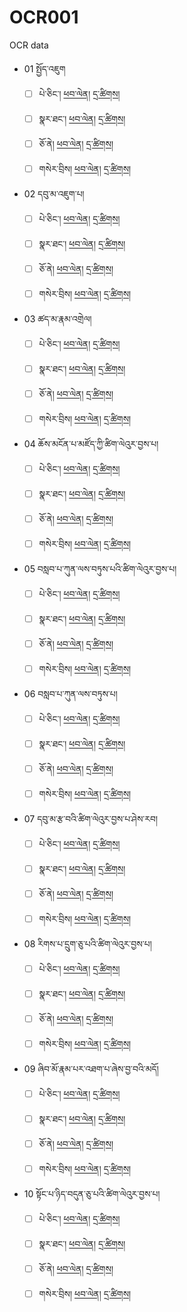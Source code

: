 # OCR001
OCR data 
- 01 སྤྱོད་འཇུག 
  - [ ] པེ་ཅིང་། [ཕབ་ལེན།](https://github.com/rekongrabten/OCR001/releases/download/001/W1KG13126-v114_img6-93.pdf) [དྲ་ཚིགས།](https://library.bdrc.io/show/bdr:MW1KG13126_5272?s=%2Fshow%2Fbdr%3AMW1KG13126%3Fpart%3Dbdr%3AMW1KG13126_5272%26s%3Di%253Dbdr%253AWA0RT3216%2526t%253DWork%2526w%253Dq%25253D%25252522%252525E0%252525BD%25252596%252525E0%252525BE%252525B1%252525E0%252525BD%25252584%252525E0%252525BC%2525258B%252525E0%252525BD%25252586%252525E0%252525BD%252525B4%252525E0%252525BD%25252596%252525E0%252525BC%2525258B%252525E0%252525BD%252525A6%252525E0%252525BD%252525BA%252525E0%252525BD%25252598%252525E0%252525BD%252525A6%252525E0%252525BC%2525258B%252525E0%252525BD%25252591%252525E0%252525BD%25252594%252525E0%252525BD%252525A0%252525E0%252525BD%252525B2%252525E0%252525BC%2525258B%252525E0%252525BD%252525A6%252525E0%252525BE%252525A4%252525E0%252525BE%252525B1%252525E0%252525BD%252525BC%252525E0%252525BD%25252591%252525E0%252525BC%2525258B%252525E0%252525BD%25252594%252525E0%252525BC%2525258B%252525E0%252525BD%252525A3%252525E0%252525BC%2525258B%252525E0%252525BD%252525A0%252525E0%252525BD%25252587%252525E0%252525BD%252525B4%252525E0%252525BD%25252582%252525E0%252525BC%2525258B%252525E0%252525BD%25252594%25252522~1%252526lg%25253Dbo%252526t%25253DWork%252526n%25253D0%2526n%253D9#open-viewer) 
  - [ ] སྣར་ཐང་། [ཕབ་ལེན།](https://github.com/rekongrabten/OCR001/releases/download/001/W2KG5015-v114_img4-78.pdf) [དྲ་ཚིགས།](https://library.bdrc.io/show/bdr:MW2KG5015_4061?s=%2Fshow%2Fbdr%3AMW2KG5015%3Fpart%3Dbdr%3AMW2KG5015_4061%26s%3Dq%253D%252522%2525E0%2525BD%252596%2525E0%2525BE%2525B1%2525E0%2525BD%252584%2525E0%2525BC%25258B%2525E0%2525BD%252586%2525E0%2525BD%2525B4%2525E0%2525BD%252596%2525E0%2525BC%25258B%2525E0%2525BD%2525A6%2525E0%2525BD%2525BA%2525E0%2525BD%252598%2525E0%2525BD%2525A6%2525E0%2525BC%25258B%2525E0%2525BD%252591%2525E0%2525BD%252594%2525E0%2525BD%2525A0%2525E0%2525BD%2525B2%2525E0%2525BC%25258B%2525E0%2525BD%2525A6%2525E0%2525BE%2525A4%2525E0%2525BE%2525B1%2525E0%2525BD%2525BC%2525E0%2525BD%252591%2525E0%2525BC%25258B%2525E0%2525BD%252594%2525E0%2525BC%25258B%2525E0%2525BD%2525A3%2525E0%2525BC%25258B%2525E0%2525BD%2525A0%2525E0%2525BD%252587%2525E0%2525BD%2525B4%2525E0%2525BD%252582%2525E0%2525BC%25258B%2525E0%2525BD%252594%2525E0%2525BC%25258D%252522~1%2526lg%253Dbo%2526t%253DInstance%2526f%253Dasset%252Cinc%252Ctmp%253ApossibleAccess%2526f%253Dasset%252Cinc%252Ctmp%253AcatalogOnly%2526uilang%253Dbo%2526n%253D22#open-viewer)
  - [ ] ཅོ་ནེ། [ཕབ་ལེན།](https://github.com/rekongrabten/OCR001/releases/download/001/W1GS66030-v105_img5-81.pdf) [དྲ་ཚིགས།](https://library.bdrc.io/show/bdr:W1GS66030?s=q%3D%2522%25E0%25BD%2596%25E0%25BD%25A6%25E0%25BE%259F%25E0%25BD%2593%25E0%25BC%258B%25E0%25BD%25A0%25E0%25BD%2582%25E0%25BE%25B1%25E0%25BD%25B4%25E0%25BD%25A2%25E0%25BC%258D%2520%25E0%25BD%2585%25E0%25BD%25BC%25E0%25BC%258B%25E0%25BD%2593%25E0%25BD%25BA%2522~1%26lg%3Dbo%26t%3DInstance%26f%3Dasset%2Cinc%2Ctmp%3ApossibleAccess%26f%3Dasset%2Cinc%2Ctmp%3AcatalogOnly%26s%3Dclosest%2520matches%2520forced%26n%3D1#open-viewer)
  - [ ] གསེར་བྲིས། [ཕབ་ལེན།](https://github.com/rekongrabten/OCR001/releases/download/001/W23702-v114_img4-99.pdf) [དྲ་ཚིགས།](https://library.bdrc.io/show/bdr:MW23702_3275?s=%2Fshow%2Fbdr%3AMW23702%3Fpart%3Dbdr%3AMW23702_3275%26s%3Dq%253D%252522%2525E0%2525BD%252596%2525E0%2525BE%2525B1%2525E0%2525BD%252584%2525E0%2525BC%25258B%2525E0%2525BD%252586%2525E0%2525BD%2525B4%2525E0%2525BD%252596%2525E0%2525BC%25258B%2525E0%2525BD%2525A6%2525E0%2525BD%2525BA%2525E0%2525BD%252598%2525E0%2525BD%2525A6%2525E0%2525BC%25258B%2525E0%2525BD%252591%2525E0%2525BD%252594%2525E0%2525BD%2525A0%2525E0%2525BD%2525B2%2525E0%2525BC%25258B%2525E0%2525BD%2525A6%2525E0%2525BE%2525A4%2525E0%2525BE%2525B1%2525E0%2525BD%2525BC%2525E0%2525BD%252591%2525E0%2525BC%25258B%2525E0%2525BD%252594%2525E0%2525BC%25258B%2525E0%2525BD%2525A3%2525E0%2525BC%25258B%2525E0%2525BD%2525A0%2525E0%2525BD%252587%2525E0%2525BD%2525B4%2525E0%2525BD%252582%2525E0%2525BC%25258B%2525E0%2525BD%252594%2525E0%2525BC%25258D%252522~1%2526lg%253Dbo%2526t%253DInstance%2526f%253Dasset%252Cinc%252Ctmp%253ApossibleAccess%2526f%253Dasset%252Cinc%252Ctmp%253AcatalogOnly%2526uilang%253Dbo%2526n%253D14#open-viewer)
 - 02 དབུ་མ་འཇུག་པ། 
   - [ ] པེ་ཅིང་། [ཕབ་ལེན།](https://github.com/rekongrabten/OCR001/releases/download/untagged-99396bbc3793ea699496/W1KG13126-v111_img493-532.pdf) [དྲ་ཚིགས།](https://library.bdrc.io/show/bdr:MW1KG13126_5262?s=%2Fshow%2Fbdr%3AMW1KG13126%3Fpart%3Dbdr%3AMW1KG13126_5262%26s%3Dq%253D%252522%2525E0%2525BD%252591%2525E0%2525BD%252596%2525E0%2525BD%2525B4%2525E0%2525BC%25258B%2525E0%2525BD%252598%2525E0%2525BC%25258B%2525E0%2525BD%2525A3%2525E0%2525BC%25258B%2525E0%2525BD%2525A0%2525E0%2525BD%252587%2525E0%2525BD%2525B4%2525E0%2525BD%252582%2525E0%2525BC%25258B%2525E0%2525BD%252594%252522~1%2526lg%253Dbo%2526t%253DInstance%2526f%253Dasset%252Cinc%252Ctmp%253ApossibleAccess%2526f%253Dasset%252Cinc%252Ctmp%253AcatalogOnly%2526uilang%253Dbo%2526n%253D22#open-viewer) 
   - [ ] སྣར་ཐང་། [ཕབ་ལེན།](https://github.com/rekongrabten/OCR001/releases/download/untagged-99396bbc3793ea699496/W2KG5015-v111_img494-532.pdf) [དྲ་ཚིགས།](https://library.bdrc.io/show/bdr:MW2KG5015_4051?s=%2Fshow%2Fbdr%3AMW2KG5015%3Fpart%3Dbdr%3AMW2KG5015_4051%26s%3Dq%253D%252522%2525E0%2525BD%252591%2525E0%2525BD%252596%2525E0%2525BD%2525B4%2525E0%2525BC%25258B%2525E0%2525BD%252598%2525E0%2525BC%25258B%2525E0%2525BD%2525A3%2525E0%2525BC%25258B%2525E0%2525BD%2525A0%2525E0%2525BD%252587%2525E0%2525BD%2525B4%2525E0%2525BD%252582%2525E0%2525BC%25258B%2525E0%2525BD%252594%252522~1%2526lg%253Dbo%2526t%253DInstance%2526f%253Dasset%252Cinc%252Ctmp%253ApossibleAccess%2526f%253Dasset%252Cinc%252Ctmp%253AcatalogOnly%2526uilang%253Dbo%2526n%253D23#open-viewer)
   - [ ] ཅོ་ནེ། [ཕབ་ལེན།](https://github.com/rekongrabten/OCR001/releases/download/untagged-99396bbc3793ea699496/W1GS66030-v102_img400-434.pdf) [དྲ་ཚིགས།](https://library.bdrc.io/show/bdr:W1GS66030?s=q%3D%2522%25E0%25BD%2596%25E0%25BD%25A6%25E0%25BE%259F%25E0%25BD%2593%25E0%25BC%258B%25E0%25BD%25A0%25E0%25BD%2582%25E0%25BE%25B1%25E0%25BD%25B4%25E0%25BD%25A2%25E0%25BC%258D%2520%25E0%25BD%2585%25E0%25BD%25BC%25E0%25BC%258B%25E0%25BD%2593%25E0%25BD%25BA%2522~1%26lg%3Dbo%26t%3DInstance%26f%3Dasset%2Cinc%2Ctmp%3ApossibleAccess%26f%3Dasset%2Cinc%2Ctmp%3AcatalogOnly%26s%3Dclosest%2520matches%2520forced%26uilang%3Dbo%26n%3D1#open-viewer)
   - [ ] གསེར་བྲིས། [ཕབ་ལེན།](https://github.com/rekongrabten/OCR001/releases/download/untagged-99396bbc3793ea699496/W23702-v111_img606-651.1.pdf) [དྲ་ཚིགས།](https://library.bdrc.io/show/bdr:MW23702_3265?s=%2Fshow%2Fbdr%3AMW23702%3Fpart%3Dbdr%3AMW23702_3265%26s%3Dq%253D%252522%2525E0%2525BD%252591%2525E0%2525BD%252596%2525E0%2525BD%2525B4%2525E0%2525BC%25258B%2525E0%2525BD%252598%2525E0%2525BC%25258B%2525E0%2525BD%2525A3%2525E0%2525BC%25258B%2525E0%2525BD%2525A0%2525E0%2525BD%252587%2525E0%2525BD%2525B4%2525E0%2525BD%252582%2525E0%2525BC%25258B%2525E0%2525BD%252594%252522~1%2526lg%253Dbo%2526t%253DInstance%2526f%253Dasset%252Cinc%252Ctmp%253ApossibleAccess%2526f%253Dasset%252Cinc%252Ctmp%253AcatalogOnly%2526uilang%253Dbo%2526n%253D21#open-viewer)   
 - 03 ཚད་མ་རྣམ་འགྲེལ། 
   - [ ] པེ་ཅིང་། [ཕབ་ལེན།](https://github.com/rekongrabten/OCR001/releases/download/03/W1KG13126-v183_img383-504.pdf) [དྲ་ཚིགས།](https://library.bdrc.io/show/bdr:MW1KG13126_5709?s=%2Fshow%2Fbdr%3AMW1KG13126%3Fpart%3Dbdr%3AMW1KG13126_5709%26s%3Dq%253D%252522%2525E0%2525BD%25259A%2525E0%2525BD%252591%2525E0%2525BC%25258B%2525E0%2525BD%252598%2525E0%2525BC%25258B%2525E0%2525BD%2525A2%2525E0%2525BE%2525A3%2525E0%2525BD%252598%2525E0%2525BC%25258B%2525E0%2525BD%2525A0%2525E0%2525BD%252582%2525E0%2525BE%2525B2%2525E0%2525BD%2525BA%2525E0%2525BD%2525A3%2525E0%2525BC%25258B%2525E0%2525BD%252582%2525E0%2525BE%2525B1%2525E0%2525BD%2525B2%2525E0%2525BC%25258B%2525E0%2525BD%25259A%2525E0%2525BD%2525B2%2525E0%2525BD%252582%2525E0%2525BC%25258B%2525E0%2525BD%2525A3%2525E0%2525BD%2525BA%2525E0%2525BD%2525A0%2525E0%2525BD%2525B4%2525E0%2525BD%2525A2%2525E0%2525BC%25258B%2525E0%2525BD%252596%2525E0%2525BE%2525B1%2525E0%2525BD%2525A6%2525E0%2525BC%25258B%2525E0%2525BD%252594%2525E0%2525BC%25258D%252522~1%2526lg%253Dbo%2526t%253DInstance%2526f%253Dasset%252Cinc%252Ctmp%253ApossibleAccess%2526f%253Dasset%252Cinc%252Ctmp%253AcatalogOnly%2526uilang%253Dbo%2526n%253D2#open-viewer) 
   - [ ] སྣར་ཐང་། [ཕབ་ལེན།](https://github.com/rekongrabten/OCR001/releases/download/03/W2KG5015-v183_img390-519.pdf) [དྲ་ཚིགས།](https://library.bdrc.io/show/bdr:MW2KG5015_4498?s=%2Fshow%2Fbdr%3AMW2KG5015%3Fpart%3Dbdr%3AMW2KG5015_4498%26s%3Dq%253D%252522%2525E0%2525BD%25259A%2525E0%2525BD%252591%2525E0%2525BC%25258B%2525E0%2525BD%252598%2525E0%2525BC%25258B%2525E0%2525BD%2525A2%2525E0%2525BE%2525A3%2525E0%2525BD%252598%2525E0%2525BC%25258B%2525E0%2525BD%2525A0%2525E0%2525BD%252582%2525E0%2525BE%2525B2%2525E0%2525BD%2525BA%2525E0%2525BD%2525A3%2525E0%2525BC%25258B%2525E0%2525BD%252582%2525E0%2525BE%2525B1%2525E0%2525BD%2525B2%2525E0%2525BC%25258B%2525E0%2525BD%25259A%2525E0%2525BD%2525B2%2525E0%2525BD%252582%2525E0%2525BC%25258B%2525E0%2525BD%2525A3%2525E0%2525BD%2525BA%2525E0%2525BD%2525A0%2525E0%2525BD%2525B4%2525E0%2525BD%2525A2%2525E0%2525BC%25258B%2525E0%2525BD%252596%2525E0%2525BE%2525B1%2525E0%2525BD%2525A6%2525E0%2525BC%25258B%2525E0%2525BD%252594%2525E0%2525BC%25258D%252522~1%2526lg%253Dbo%2526t%253DInstance%2526f%253Dasset%252Cinc%252Ctmp%253ApossibleAccess%2526f%253Dasset%252Cinc%252Ctmp%253AcatalogOnly%2526uilang%253Dbo%2526n%253D4#open-viewer)
   - [ ] ཅོ་ནེ། [ཕབ་ལེན།](https://github.com/rekongrabten/OCR001/releases/download/03/W1GS66030-v174_img192-304.pdf) [དྲ་ཚིགས།](https://library.bdrc.io/show/bdr:W1GS66030?s=q%3D%2522%25E0%25BD%2596%25E0%25BD%25A6%25E0%25BE%259F%25E0%25BD%2593%25E0%25BC%258B%25E0%25BD%25A0%25E0%25BD%2582%25E0%25BE%25B1%25E0%25BD%25B4%25E0%25BD%25A2%25E0%25BC%258D%2520%25E0%25BD%2585%25E0%25BD%25BC%25E0%25BC%258B%25E0%25BD%2593%25E0%25BD%25BA%2522~1%26lg%3Dbo%26t%3DInstance%26f%3Dasset%2Cinc%2Ctmp%3ApossibleAccess%26f%3Dasset%2Cinc%2Ctmp%3AcatalogOnly%26s%3Dclosest%2520matches%2520forced%26n%3D1#open-viewer)
   - [ ] གསེར་བྲིས། [ཕབ་ལེན།](https://github.com/rekongrabten/OCR001/releases/download/03/W23702-v183_img514-679.pdf) [དྲ་ཚིགས།](https://library.bdrc.io/show/bdr:MW23702_3712?s=%2Fshow%2Fbdr%3AMW23702%3Fpart%3Dbdr%3AMW23702_3712%26s%3Dq%253D%252522%2525E0%2525BD%25259A%2525E0%2525BD%252591%2525E0%2525BC%25258B%2525E0%2525BD%252598%2525E0%2525BC%25258B%2525E0%2525BD%2525A2%2525E0%2525BE%2525A3%2525E0%2525BD%252598%2525E0%2525BC%25258B%2525E0%2525BD%2525A0%2525E0%2525BD%252582%2525E0%2525BE%2525B2%2525E0%2525BD%2525BA%2525E0%2525BD%2525A3%2525E0%2525BC%25258B%2525E0%2525BD%252582%2525E0%2525BE%2525B1%2525E0%2525BD%2525B2%2525E0%2525BC%25258B%2525E0%2525BD%25259A%2525E0%2525BD%2525B2%2525E0%2525BD%252582%2525E0%2525BC%25258B%2525E0%2525BD%2525A3%2525E0%2525BD%2525BA%2525E0%2525BD%2525A0%2525E0%2525BD%2525B4%2525E0%2525BD%2525A2%2525E0%2525BC%25258B%2525E0%2525BD%252596%2525E0%2525BE%2525B1%2525E0%2525BD%2525A6%2525E0%2525BC%25258B%2525E0%2525BD%252594%2525E0%2525BC%25258D%252522~1%2526lg%253Dbo%2526t%253DInstance%2526f%253Dasset%252Cinc%252Ctmp%253ApossibleAccess%2526f%253Dasset%252Cinc%252Ctmp%253AcatalogOnly%2526uilang%253Dbo%2526n%253D3#open-viewer)   
 - 04 ཆོས་མངོན་པ་མཛོད་ཀྱི་ཚིག་ལེའུར་བྱས་པ། 
   - [ ] པེ་ཅིང་། [ཕབ་ལེན།](https://github.com/rekongrabten/OCR001/releases/download/04/W1KG13126-v183_img383-504.pdf) [དྲ་ཚིགས།](https://library.bdrc.io/show/bdr:MW1KG13126_5590?s=%2Fshow%2Fbdr%3AMW1KG13126%3Fpart%3Dbdr%3AMW1KG13126_5590%26s%3Dq%253D%252522%2525E0%2525BD%252586%2525E0%2525BD%2525BC%2525E0%2525BD%2525A6%2525E0%2525BC%25258B%2525E0%2525BD%252598%2525E0%2525BD%252584%2525E0%2525BD%2525BC%2525E0%2525BD%252593%2525E0%2525BC%25258B%2525E0%2525BD%252594%2525E0%2525BC%25258B%2525E0%2525BD%252598%2525E0%2525BD%25259B%2525E0%2525BD%2525BC%2525E0%2525BD%252591%2525E0%2525BC%25258B%2525E0%2525BD%252580%2525E0%2525BE%2525B1%2525E0%2525BD%2525B2%2525E0%2525BC%25258B%2525E0%2525BD%25259A%2525E0%2525BD%2525B2%2525E0%2525BD%252582%2525E0%2525BC%25258B%2525E0%2525BD%2525A3%2525E0%2525BD%2525BA%2525E0%2525BD%2525A0%2525E0%2525BD%2525B4%2525E0%2525BD%2525A2%2525E0%2525BC%25258B%2525E0%2525BD%252596%2525E0%2525BE%2525B1%2525E0%2525BD%2525A6%2525E0%2525BC%25258B%2525E0%2525BD%252594%252522~1%2526lg%253Dbo%2526t%253DInstance%2526f%253Dasset%252Cinc%252Ctmp%253ApossibleAccess%2526f%253Dasset%252Cinc%252Ctmp%253AcatalogOnly%2526uilang%253Dbo%2526pg%253D2%2526n%253D51#open-viewer) 
   - [ ] སྣར་ཐང་། [ཕབ་ལེན།](https://github.com/rekongrabten/OCR001/releases/download/04/W2KG5015-v183_img390-519.pdf) [དྲ་ཚིགས།](https://library.bdrc.io/show/bdr:MW2KG5015_4379?s=%2Fshow%2Fbdr%3AMW2KG5015%3Fpart%3Dbdr%3AMW2KG5015_4379%26s%3Dq%253D%252522%2525E0%2525BD%252586%2525E0%2525BD%2525BC%2525E0%2525BD%2525A6%2525E0%2525BC%25258B%2525E0%2525BD%252598%2525E0%2525BD%252584%2525E0%2525BD%2525BC%2525E0%2525BD%252593%2525E0%2525BC%25258B%2525E0%2525BD%252594%2525E0%2525BC%25258B%2525E0%2525BD%252598%2525E0%2525BD%25259B%2525E0%2525BD%2525BC%2525E0%2525BD%252591%2525E0%2525BC%25258B%2525E0%2525BD%252580%2525E0%2525BE%2525B1%2525E0%2525BD%2525B2%2525E0%2525BC%25258B%2525E0%2525BD%25259A%2525E0%2525BD%2525B2%2525E0%2525BD%252582%2525E0%2525BC%25258B%2525E0%2525BD%2525A3%2525E0%2525BD%2525BA%2525E0%2525BD%2525A0%2525E0%2525BD%2525B4%2525E0%2525BD%2525A2%2525E0%2525BC%25258B%2525E0%2525BD%252596%2525E0%2525BE%2525B1%2525E0%2525BD%2525A6%2525E0%2525BC%25258B%2525E0%2525BD%252594%252522~1%2526lg%253Dbo%2526t%253DInstance%2526f%253Dasset%252Cinc%252Ctmp%253ApossibleAccess%2526f%253Dasset%252Cinc%252Ctmp%253AcatalogOnly%2526uilang%253Dbo%2526n%253D4#open-viewer)
   - [ ] ཅོ་ནེ། [ཕབ་ལེན།](https://github.com/rekongrabten/OCR001/releases/download/04/W1GS66030-v174_img192-304.pdf) [དྲ་ཚིགས།](https://library.bdrc.io/show/bdr:W1GS66030?s=q%3D%2522%25E0%25BD%2596%25E0%25BD%25A6%25E0%25BE%259F%25E0%25BD%2593%25E0%25BC%258B%25E0%25BD%25A0%25E0%25BD%2582%25E0%25BE%25B1%25E0%25BD%25B4%25E0%25BD%25A2%25E0%25BC%258D%2520%25E0%25BD%2585%25E0%25BD%25BC%25E0%25BC%258B%25E0%25BD%2593%25E0%25BD%25BA%2522~1%26lg%3Dbo%26t%3DInstance%26f%3Dasset%2Cinc%2Ctmp%3ApossibleAccess%26f%3Dasset%2Cinc%2Ctmp%3AcatalogOnly%26s%3Dclosest%2520matches%2520forced%26uilang%3Dbo%26n%3D1#open-viewer)
   - [ ] གསེར་བྲིས། [ཕབ་ལེན།](https://github.com/rekongrabten/OCR001/releases/download/04/W23702-v183_img514-679.pdf) [དྲ་ཚིགས།](https://library.bdrc.io/show/bdr:MW23702_3593?s=%2Fshow%2Fbdr%3AMW23702%3Fpart%3Dbdr%3AMW23702_3593%26s%3Dq%253D%252522%2525E0%2525BD%252586%2525E0%2525BD%2525BC%2525E0%2525BD%2525A6%2525E0%2525BC%25258B%2525E0%2525BD%252598%2525E0%2525BD%252584%2525E0%2525BD%2525BC%2525E0%2525BD%252593%2525E0%2525BC%25258B%2525E0%2525BD%252594%2525E0%2525BC%25258B%2525E0%2525BD%252598%2525E0%2525BD%25259B%2525E0%2525BD%2525BC%2525E0%2525BD%252591%2525E0%2525BC%25258B%2525E0%2525BD%252580%2525E0%2525BE%2525B1%2525E0%2525BD%2525B2%2525E0%2525BC%25258B%2525E0%2525BD%25259A%2525E0%2525BD%2525B2%2525E0%2525BD%252582%2525E0%2525BC%25258B%2525E0%2525BD%2525A3%2525E0%2525BD%2525BA%2525E0%2525BD%2525A0%2525E0%2525BD%2525B4%2525E0%2525BD%2525A2%2525E0%2525BC%25258B%2525E0%2525BD%252596%2525E0%2525BE%2525B1%2525E0%2525BD%2525A6%2525E0%2525BC%25258B%2525E0%2525BD%252594%252522~1%2526lg%253Dbo%2526t%253DInstance%2526f%253Dasset%252Cinc%252Ctmp%253ApossibleAccess%2526f%253Dasset%252Cinc%252Ctmp%253AcatalogOnly%2526uilang%253Dbo%2526n%253D2#open-viewer)
 - 05 བསླབ་པ་ཀུན་ལས་བཏུས་པའི་ཚིག་ལེའུར་བྱས་པ། 
   - [ ] པེ་ཅིང་། [ཕབ་ལེན།](https://github.com/rekongrabten/OCR001/releases/download/05/W1KG13126-v121_img422-425.pdf) [དྲ་ཚིགས།](https://library.bdrc.io/show/bdr:MW1KG13126_5463?s=%2Fshow%2Fbdr%3AMW1KG13126%3Fpart%3Dbdr%3AMW1KG13126_5463%26s%3Dq%253D%252522%2525E0%2525BD%252596%2525E0%2525BD%2525A6%2525E0%2525BE%2525B3%2525E0%2525BD%252596%2525E0%2525BC%25258B%2525E0%2525BD%252594%2525E0%2525BC%25258B%2525E0%2525BD%252580%2525E0%2525BD%2525B4%2525E0%2525BD%252593%2525E0%2525BC%25258B%2525E0%2525BD%2525A3%2525E0%2525BD%2525A6%2525E0%2525BC%25258B%2525E0%2525BD%252596%2525E0%2525BD%25258F%2525E0%2525BD%2525B4%2525E0%2525BD%2525A6%2525E0%2525BC%25258B%2525E0%2525BD%252594%2525E0%2525BD%2525A0%2525E0%2525BD%2525B2%2525E0%2525BC%25258B%2525E0%2525BD%25259A%2525E0%2525BD%2525B2%2525E0%2525BD%252582%2525E0%2525BC%25258B%2525E0%2525BD%2525A3%2525E0%2525BD%2525BA%2525E0%2525BD%2525A0%2525E0%2525BD%2525B4%2525E0%2525BD%2525A2%2525E0%2525BC%25258B%2525E0%2525BD%252596%2525E0%2525BE%2525B1%2525E0%2525BD%2525A6%2525E0%2525BC%25258B%2525E0%2525BD%252594%252522~1%2526lg%253Dbo%2526t%253DInstance%2526f%253Dasset%252Cinc%252Ctmp%253ApossibleAccess%2526f%253Dasset%252Cinc%252Ctmp%253AcatalogOnly%2526uilang%253Dbo%2526n%253D2#open-viewer) 
   - [ ] སྣར་ཐང་། [ཕབ་ལེན།](https://github.com/rekongrabten/OCR001/releases/download/05/W2KG5015-v121_img401-404.pdf) [དྲ་ཚིགས།](https://library.bdrc.io/show/bdr:MW2KG5015_4252?s=%2Fshow%2Fbdr%3AMW2KG5015%3Fpart%3Dbdr%3AMW2KG5015_4252%26s%3Dq%253D%252522%2525E0%2525BD%252596%2525E0%2525BD%2525A6%2525E0%2525BE%2525B3%2525E0%2525BD%252596%2525E0%2525BC%25258B%2525E0%2525BD%252594%2525E0%2525BC%25258B%2525E0%2525BD%252580%2525E0%2525BD%2525B4%2525E0%2525BD%252593%2525E0%2525BC%25258B%2525E0%2525BD%2525A3%2525E0%2525BD%2525A6%2525E0%2525BC%25258B%2525E0%2525BD%252596%2525E0%2525BD%25258F%2525E0%2525BD%2525B4%2525E0%2525BD%2525A6%2525E0%2525BC%25258B%2525E0%2525BD%252594%2525E0%2525BD%2525A0%2525E0%2525BD%2525B2%2525E0%2525BC%25258B%2525E0%2525BD%25259A%2525E0%2525BD%2525B2%2525E0%2525BD%252582%2525E0%2525BC%25258B%2525E0%2525BD%2525A3%2525E0%2525BD%2525BA%2525E0%2525BD%2525A0%2525E0%2525BD%2525B4%2525E0%2525BD%2525A2%2525E0%2525BC%25258B%2525E0%2525BD%252596%2525E0%2525BE%2525B1%2525E0%2525BD%2525A6%2525E0%2525BC%25258B%2525E0%2525BD%252594%252522~1%2526lg%253Dbo%2526t%253DInstance%2526f%253Dasset%252Cinc%252Ctmp%253ApossibleAccess%2526f%253Dasset%252Cinc%252Ctmp%253AcatalogOnly%2526uilang%253Dbo%2526n%253D6#open-viewer)
   - [ ] ཅོ་ནེ། [ཕབ་ལེན།](https://github.com/rekongrabten/OCR001/releases/download/05/W1GS66030-v111_img6-9.pdf) [དྲ་ཚིགས།](https://library.bdrc.io/show/bdr:W1GS66030?s=q%3D%2522%25E0%25BD%2596%25E0%25BD%25A6%25E0%25BE%259F%25E0%25BD%2593%25E0%25BC%258B%25E0%25BD%25A0%25E0%25BD%2582%25E0%25BE%25B1%25E0%25BD%25B4%25E0%25BD%25A2%25E0%25BC%258D%2520%25E0%25BD%2585%25E0%25BD%25BC%25E0%25BC%258B%25E0%25BD%2593%25E0%25BD%25BA%2522~1%26lg%3Dbo%26t%3DInstance%26f%3Dasset%2Cinc%2Ctmp%3ApossibleAccess%26f%3Dasset%2Cinc%2Ctmp%3AcatalogOnly%26s%3Dclosest%2520matches%2520forced%26n%3D1#open-viewer)
   - [ ] གསེར་བྲིས། [ཕབ་ལེན།](https://github.com/rekongrabten/OCR001/releases/download/05/W23702-v121_img510-513.pdf) [དྲ་ཚིགས།](https://library.bdrc.io/show/bdr:MW23702_3466?s=%2Fshow%2Fbdr%3AMW23702%3Fpart%3Dbdr%3AMW23702_3466%26s%3Dq%253D%252522%2525E0%2525BD%252596%2525E0%2525BD%2525A6%2525E0%2525BE%2525B3%2525E0%2525BD%252596%2525E0%2525BC%25258B%2525E0%2525BD%252594%2525E0%2525BC%25258B%2525E0%2525BD%252580%2525E0%2525BD%2525B4%2525E0%2525BD%252593%2525E0%2525BC%25258B%2525E0%2525BD%2525A3%2525E0%2525BD%2525A6%2525E0%2525BC%25258B%2525E0%2525BD%252596%2525E0%2525BD%25258F%2525E0%2525BD%2525B4%2525E0%2525BD%2525A6%2525E0%2525BC%25258B%2525E0%2525BD%252594%2525E0%2525BD%2525A0%2525E0%2525BD%2525B2%2525E0%2525BC%25258B%2525E0%2525BD%25259A%2525E0%2525BD%2525B2%2525E0%2525BD%252582%2525E0%2525BC%25258B%2525E0%2525BD%2525A3%2525E0%2525BD%2525BA%2525E0%2525BD%2525A0%2525E0%2525BD%2525B4%2525E0%2525BD%2525A2%2525E0%2525BC%25258B%2525E0%2525BD%252596%2525E0%2525BE%2525B1%2525E0%2525BD%2525A6%2525E0%2525BC%25258B%2525E0%2525BD%252594%252522~1%2526lg%253Dbo%2526t%253DInstance%2526f%253Dasset%252Cinc%252Ctmp%253ApossibleAccess%2526f%253Dasset%252Cinc%252Ctmp%253AcatalogOnly%2526uilang%253Dbo%2526n%253D3#open-viewer)   
 - 06 བསླབ་པ་ཀུན་ལས་བཏུས་པ། 
   - [ ] པེ་ཅིང་། [ཕབ་ལེན།](https://github.com/rekongrabten/OCR001/releases/download/06/W1KG13126-v119_img9-452.pdf) [དྲ་ཚིགས།](https://library.bdrc.io/show/bdr:MW1KG13126_5336?s=%2Fshow%2Fbdr%3AMW1KG13126%3Fpart%3Dbdr%3AMW1KG13126_5336%26s%3Dq%253D%252522%2525E0%2525BD%252596%2525E0%2525BD%2525A6%2525E0%2525BE%2525B3%2525E0%2525BD%252596%2525E0%2525BC%25258B%2525E0%2525BD%252594%2525E0%2525BC%25258B%2525E0%2525BD%252580%2525E0%2525BD%2525B4%2525E0%2525BD%252593%2525E0%2525BC%25258B%2525E0%2525BD%2525A3%2525E0%2525BD%2525A6%2525E0%2525BC%25258B%2525E0%2525BD%252596%2525E0%2525BD%25258F%2525E0%2525BD%2525B4%2525E0%2525BD%2525A6%2525E0%2525BC%25258B%2525E0%2525BD%252594%2525E0%2525BC%25258D%252522~1%2526lg%253Dbo%2526t%253DInstance%2526f%253Dasset%252Cinc%252Ctmp%253ApossibleAccess%2526f%253Dasset%252Cinc%252Ctmp%253AcatalogOnly%2526n%253D22#open-viewer) 
   - [ ] སྣར་ཐང་། [ཕབ་ལེན།](https://github.com/rekongrabten/OCR001/releases/download/06/W2KG5015-v119_img9-441.pdf) [དྲ་ཚིགས།](https://library.bdrc.io/show/bdr:MW2KG5015_4125?s=%2Fshow%2Fbdr%3AMW2KG5015%3Fpart%3Dbdr%3AMW2KG5015_4125%26s%3Dq%253D%252522%2525E0%2525BD%252596%2525E0%2525BD%2525A6%2525E0%2525BE%2525B3%2525E0%2525BD%252596%2525E0%2525BC%25258B%2525E0%2525BD%252594%2525E0%2525BC%25258B%2525E0%2525BD%252580%2525E0%2525BD%2525B4%2525E0%2525BD%252593%2525E0%2525BC%25258B%2525E0%2525BD%2525A3%2525E0%2525BD%2525A6%2525E0%2525BC%25258B%2525E0%2525BD%252596%2525E0%2525BD%25258F%2525E0%2525BD%2525B4%2525E0%2525BD%2525A6%2525E0%2525BC%25258B%2525E0%2525BD%252594%2525E0%2525BC%25258D%252522~1%2526lg%253Dbo%2526t%253DInstance%2526f%253Dasset%252Cinc%252Ctmp%253ApossibleAccess%2526f%253Dasset%252Cinc%252Ctmp%253AcatalogOnly%2526n%253D25#open-viewer)
   - [ ] ཅོ་ནེ། [ཕབ་ལེན།](https://github.com/rekongrabten/OCR001/releases/download/06/W1GS66030-v111_img9-396.pdf) [དྲ་ཚིགས།](https://library.bdrc.io/show/bdr:W1GS66030?s=q%3D%2522%25E0%25BD%2596%25E0%25BD%25A6%25E0%25BE%259F%25E0%25BD%2593%25E0%25BC%258B%25E0%25BD%25A0%25E0%25BD%2582%25E0%25BE%25B1%25E0%25BD%25B4%25E0%25BD%25A2%25E0%25BC%258D%2520%25E0%25BD%2585%25E0%25BD%25BC%25E0%25BC%258B%25E0%25BD%2593%25E0%25BD%25BA%2522~1%26lg%3Dbo%26t%3DInstance%26f%3Dasset%2Cinc%2Ctmp%3ApossibleAccess%26f%3Dasset%2Cinc%2Ctmp%3AcatalogOnly%26n%3D1#open-viewer)
   - [ ] གསེར་བྲིས། [ཕབ་ལེན།](https://github.com/rekongrabten/OCR001/releases/download/06/W23702-v119_img12-605.pdf) [དྲ་ཚིགས།](https://library.bdrc.io/show/bdr:MW23702_3339?s=%2Fshow%2Fbdr%3AMW23702%3Fpart%3Dbdr%3AMW23702_3339%26s%3Dq%253D%252522%2525E0%2525BD%252596%2525E0%2525BD%2525A6%2525E0%2525BE%2525B3%2525E0%2525BD%252596%2525E0%2525BC%25258B%2525E0%2525BD%252594%2525E0%2525BC%25258B%2525E0%2525BD%252580%2525E0%2525BD%2525B4%2525E0%2525BD%252593%2525E0%2525BC%25258B%2525E0%2525BD%2525A3%2525E0%2525BD%2525A6%2525E0%2525BC%25258B%2525E0%2525BD%252596%2525E0%2525BD%25258F%2525E0%2525BD%2525B4%2525E0%2525BD%2525A6%2525E0%2525BC%25258B%2525E0%2525BD%252594%2525E0%2525BC%25258D%252522~1%2526lg%253Dbo%2526t%253DInstance%2526f%253Dasset%252Cinc%252Ctmp%253ApossibleAccess%2526f%253Dasset%252Cinc%252Ctmp%253AcatalogOnly%2526n%253D23#open-viewer)   
 - 07 དབུ་མ་རྩ་བའི་ཚིག་ལེའུར་བྱས་པ་ཤེས་རབ། 
   - [ ] པེ་ཅིང་། [ཕབ་ལེན།](https://github.com/rekongrabten/OCR001/releases/download/07/W1KG13126-v105_img6-48.pdf) [དྲ་ཚིགས།](https://library.bdrc.io/show/bdr:MW1KG13126_5224?s=%2Fshow%2Fbdr%3AMW1KG13126%3Fpart%3Dbdr%3AMW1KG13126_5224%26s%3Dq%253D%252522%2525E0%2525BD%252591%2525E0%2525BD%252596%2525E0%2525BD%2525B4%2525E0%2525BC%25258B%2525E0%2525BD%252598%2525E0%2525BC%25258B%2525E0%2525BD%2525A2%2525E0%2525BE%2525A9%2525E0%2525BC%25258B%2525E0%2525BD%252596%2525E0%2525BD%2525A0%2525E0%2525BD%2525B2%2525E0%2525BC%25258B%2525E0%2525BD%25259A%2525E0%2525BD%2525B2%2525E0%2525BD%252582%2525E0%2525BC%25258B%2525E0%2525BD%2525A3%2525E0%2525BD%2525BA%2525E0%2525BD%2525A0%2525E0%2525BD%2525B4%2525E0%2525BD%2525A2%2525E0%2525BC%25258B%2525E0%2525BD%252596%2525E0%2525BE%2525B1%2525E0%2525BD%2525A6%2525E0%2525BC%25258B%2525E0%2525BD%252594%2525E0%2525BC%25258B%2525E0%2525BD%2525A4%2525E0%2525BD%2525BA%2525E0%2525BD%2525A6%2525E0%2525BC%25258B%2525E0%2525BD%2525A2%2525E0%2525BD%252596%252522~1%2526lg%253Dbo%2526t%253DInstance%2526f%253Dasset%252Cinc%252Ctmp%253ApossibleAccess%2526f%253Dasset%252Cinc%252Ctmp%253AcatalogOnly%2526uilang%253Dbo%2526n%253D2#open-viewer) 
   - [ ] སྣར་ཐང་། [ཕབ་ལེན།](https://github.com/rekongrabten/OCR001/releases/download/07/W2KG5015-v105_img4-41.pdf) [དྲ་ཚིགས།](https://library.bdrc.io/show/bdr:MW2KG5015_4013?s=%2Fshow%2Fbdr%3AMW2KG5015%3Fpart%3Dbdr%3AMW2KG5015_4013%26s%3Dq%253D%252522%2525E0%2525BD%252591%2525E0%2525BD%252596%2525E0%2525BD%2525B4%2525E0%2525BC%25258B%2525E0%2525BD%252598%2525E0%2525BC%25258B%2525E0%2525BD%2525A2%2525E0%2525BE%2525A9%2525E0%2525BC%25258B%2525E0%2525BD%252596%2525E0%2525BD%2525A0%2525E0%2525BD%2525B2%2525E0%2525BC%25258B%2525E0%2525BD%25259A%2525E0%2525BD%2525B2%2525E0%2525BD%252582%2525E0%2525BC%25258B%2525E0%2525BD%2525A3%2525E0%2525BD%2525BA%2525E0%2525BD%2525A0%2525E0%2525BD%2525B4%2525E0%2525BD%2525A2%2525E0%2525BC%25258B%2525E0%2525BD%252596%2525E0%2525BE%2525B1%2525E0%2525BD%2525A6%2525E0%2525BC%25258B%2525E0%2525BD%252594%2525E0%2525BC%25258B%2525E0%2525BD%2525A4%2525E0%2525BD%2525BA%2525E0%2525BD%2525A6%2525E0%2525BC%25258B%2525E0%2525BD%2525A2%2525E0%2525BD%252596%252522~1%2526lg%253Dbo%2526t%253DInstance%2526f%253Dasset%252Cinc%252Ctmp%253ApossibleAccess%2526f%253Dasset%252Cinc%252Ctmp%253AcatalogOnly%2526uilang%253Dbo%2526n%253D5#open-viewer)
   - [ ] ཅོ་ནེ། [ཕབ་ལེན།](https://github.com/rekongrabten/OCR001/releases/download/07/W1GS66030-v96_img6-41.pdf) [དྲ་ཚིགས།](https://library.bdrc.io/show/bdr:W1GS66030?s=q%3D%2522%25E0%25BD%2596%25E0%25BD%25A6%25E0%25BE%259F%25E0%25BD%2593%25E0%25BC%258B%25E0%25BD%25A0%25E0%25BD%2582%25E0%25BE%25B1%25E0%25BD%25B4%25E0%25BD%25A2%25E0%25BC%258D%2520%25E0%25BD%2585%25E0%25BD%25BC%25E0%25BC%258B%25E0%25BD%2593%25E0%25BD%25BA%2522~1%26lg%3Dbo%26t%3DInstance%26f%3Dasset%2Cinc%2Ctmp%3ApossibleAccess%26f%3Dasset%2Cinc%2Ctmp%3AcatalogOnly%26s%3Dclosest%2520matches%2520forced%26n%3D1#open-viewer)
   - [ ] གསེར་བྲིས། [ཕབ་ལེན།](https://github.com/rekongrabten/OCR001/releases/download/07/W23702-v105_img4-51.pdf) [དྲ་ཚིགས།](https://library.bdrc.io/show/bdr:MW23702_3227?s=%2Fshow%2Fbdr%3AMW23702%3Fpart%3Dbdr%3AMW23702_3227%26s%3Dq%253D%252522%2525E0%2525BD%252591%2525E0%2525BD%252596%2525E0%2525BD%2525B4%2525E0%2525BC%25258B%2525E0%2525BD%252598%2525E0%2525BC%25258B%2525E0%2525BD%2525A2%2525E0%2525BE%2525A9%2525E0%2525BC%25258B%2525E0%2525BD%252596%2525E0%2525BD%2525A0%2525E0%2525BD%2525B2%2525E0%2525BC%25258B%2525E0%2525BD%25259A%2525E0%2525BD%2525B2%2525E0%2525BD%252582%2525E0%2525BC%25258B%2525E0%2525BD%2525A3%2525E0%2525BD%2525BA%2525E0%2525BD%2525A0%2525E0%2525BD%2525B4%2525E0%2525BD%2525A2%2525E0%2525BC%25258B%2525E0%2525BD%252596%2525E0%2525BE%2525B1%2525E0%2525BD%2525A6%2525E0%2525BC%25258B%2525E0%2525BD%252594%2525E0%2525BC%25258B%2525E0%2525BD%2525A4%2525E0%2525BD%2525BA%2525E0%2525BD%2525A6%2525E0%2525BC%25258B%2525E0%2525BD%2525A2%2525E0%2525BD%252596%252522~1%2526lg%253Dbo%2526t%253DInstance%2526f%253Dasset%252Cinc%252Ctmp%253ApossibleAccess%2526f%253Dasset%252Cinc%252Ctmp%253AcatalogOnly%2526uilang%253Dbo%2526n%253D4#open-viewer)      
 - 08 རིགས་པ་དྲུག་ཅུ་པའི་ཚིག་ལེའུར་བྱས་པ། 
   - [ ] པེ་ཅིང་། [ཕབ་ལེན།](https://github.com/rekongrabten/OCR001/releases/download/08/W1KG13126-v105_img48-53.pdf) [དྲ་ཚིགས།](https://library.bdrc.io/show/bdr:MW1KG13126_5225?s=%2Fshow%2Fbdr%3AMW1KG13126%3Fpart%3Dbdr%3AMW1KG13126_5225%26s%3Dq%253D%252522%2525E0%2525BD%2525A2%2525E0%2525BD%2525B2%2525E0%2525BD%252582%2525E0%2525BD%2525A6%2525E0%2525BC%25258B%2525E0%2525BD%252594%2525E0%2525BC%25258B%2525E0%2525BD%252591%2525E0%2525BE%2525B2%2525E0%2525BD%2525B4%2525E0%2525BD%252582%2525E0%2525BC%25258B%2525E0%2525BD%252585%2525E0%2525BD%2525B4%2525E0%2525BC%25258B%2525E0%2525BD%252594%2525E0%2525BD%2525A0%2525E0%2525BD%2525B2%2525E0%2525BC%25258B%2525E0%2525BD%25259A%2525E0%2525BD%2525B2%2525E0%2525BD%252582%2525E0%2525BC%25258B%2525E0%2525BD%2525A3%2525E0%2525BD%2525BA%2525E0%2525BD%2525A0%2525E0%2525BD%2525B4%2525E0%2525BD%2525A2%2525E0%2525BC%25258B%2525E0%2525BD%252596%2525E0%2525BE%2525B1%2525E0%2525BD%2525A6%2525E0%2525BC%25258B%2525E0%2525BD%252594%2525E0%2525BC%25258B%252522~1%2526lg%253Dbo%2526t%253DInstance%2526f%253Dasset%252Cinc%252Ctmp%253ApossibleAccess%2526f%253Dasset%252Cinc%252Ctmp%253AcatalogOnly%2526uilang%253Dbo%2526n%253D6#open-viewer) 
   - [ ] སྣར་ཐང་། [ཕབ་ལེན།](https://github.com/rekongrabten/OCR001/releases/download/08/W2KG5015-v105_img41-46.pdf) [དྲ་ཚིགས།](https://library.bdrc.io/show/bdr:MW2KG5015_4014?s=%2Fshow%2Fbdr%3AMW2KG5015%3Fpart%3Dbdr%3AMW2KG5015_4014%26s%3Dq%253D%252522%2525E0%2525BD%2525A2%2525E0%2525BD%2525B2%2525E0%2525BD%252582%2525E0%2525BD%2525A6%2525E0%2525BC%25258B%2525E0%2525BD%252594%2525E0%2525BC%25258B%2525E0%2525BD%252591%2525E0%2525BE%2525B2%2525E0%2525BD%2525B4%2525E0%2525BD%252582%2525E0%2525BC%25258B%2525E0%2525BD%252585%2525E0%2525BD%2525B4%2525E0%2525BC%25258B%2525E0%2525BD%252594%2525E0%2525BD%2525A0%2525E0%2525BD%2525B2%2525E0%2525BC%25258B%2525E0%2525BD%25259A%2525E0%2525BD%2525B2%2525E0%2525BD%252582%2525E0%2525BC%25258B%2525E0%2525BD%2525A3%2525E0%2525BD%2525BA%2525E0%2525BD%2525A0%2525E0%2525BD%2525B4%2525E0%2525BD%2525A2%2525E0%2525BC%25258B%2525E0%2525BD%252596%2525E0%2525BE%2525B1%2525E0%2525BD%2525A6%2525E0%2525BC%25258B%2525E0%2525BD%252594%2525E0%2525BC%25258B%252522~1%2526lg%253Dbo%2526t%253DInstance%2526f%253Dasset%252Cinc%252Ctmp%253ApossibleAccess%2526f%253Dasset%252Cinc%252Ctmp%253AcatalogOnly%2526uilang%253Dbo%2526n%253D4#open-viewer)
   - [ ] ཅོ་ནེ། [ཕབ་ལེན།](https://github.com/rekongrabten/OCR001/releases/download/08/W1GS66030-v96_img43-48.pdf) [དྲ་ཚིགས།](https://library.bdrc.io/show/bdr:W1GS66030?s=q%3D%2522%25E0%25BD%2596%25E0%25BD%25A6%25E0%25BE%259F%25E0%25BD%2593%25E0%25BC%258B%25E0%25BD%25A0%25E0%25BD%2582%25E0%25BE%25B1%25E0%25BD%25B4%25E0%25BD%25A2%25E0%25BC%258D%2520%25E0%25BD%2585%25E0%25BD%25BC%25E0%25BC%258B%25E0%25BD%2593%25E0%25BD%25BA%2522~1%26lg%3Dbo%26t%3DInstance%26f%3Dasset%2Cinc%2Ctmp%3ApossibleAccess%26f%3Dasset%2Cinc%2Ctmp%3AcatalogOnly%26s%3Dclosest%2520matches%2520forced%26n%3D1#open-viewer)
   - [ ] གསེར་བྲིས། [ཕབ་ལེན།](https://github.com/rekongrabten/OCR001/releases/download/08/W23702-v105_img54-60.pdf) [དྲ་ཚིགས།](https://library.bdrc.io/show/bdr:MW23702_3228?s=%2Fshow%2Fbdr%3AMW23702%3Fpart%3Dbdr%3AMW23702_3228%26s%3Dq%253D%252522%2525E0%2525BD%2525A2%2525E0%2525BD%2525B2%2525E0%2525BD%252582%2525E0%2525BD%2525A6%2525E0%2525BC%25258B%2525E0%2525BD%252594%2525E0%2525BC%25258B%2525E0%2525BD%252591%2525E0%2525BE%2525B2%2525E0%2525BD%2525B4%2525E0%2525BD%252582%2525E0%2525BC%25258B%2525E0%2525BD%252585%2525E0%2525BD%2525B4%2525E0%2525BC%25258B%2525E0%2525BD%252594%2525E0%2525BD%2525A0%2525E0%2525BD%2525B2%2525E0%2525BC%25258B%2525E0%2525BD%25259A%2525E0%2525BD%2525B2%2525E0%2525BD%252582%2525E0%2525BC%25258B%2525E0%2525BD%2525A3%2525E0%2525BD%2525BA%2525E0%2525BD%2525A0%2525E0%2525BD%2525B4%2525E0%2525BD%2525A2%2525E0%2525BC%25258B%2525E0%2525BD%252596%2525E0%2525BE%2525B1%2525E0%2525BD%2525A6%2525E0%2525BC%25258B%2525E0%2525BD%252594%2525E0%2525BC%25258B%252522~1%2526lg%253Dbo%2526t%253DInstance%2526f%253Dasset%252Cinc%252Ctmp%253ApossibleAccess%2526f%253Dasset%252Cinc%252Ctmp%253AcatalogOnly%2526uilang%253Dbo%2526n%253D2#open-viewer)
 - 09 ཞིབ་མོ་རྣམ་པར་འཐག་པ་ཞེས་བྱ་བའི་མདོ། 
   - [ ] པེ་ཅིང་། [ཕབ་ལེན།](https://github.com/rekongrabten/OCR001/releases/download/09/W1KG13126-v105_img53-57.pdf) [དྲ་ཚིགས།](https://library.bdrc.io/show/bdr:MW1KG13126_5226?s=%2Fshow%2Fbdr%3AMW1KG13126%3Fpart%3Dbdr%3AMW1KG13126_5226%26s%3Dq%253D%252522%2525E0%2525BD%25259E%2525E0%2525BD%2525B2%2525E0%2525BD%252596%2525E0%2525BC%25258B%2525E0%2525BD%252598%2525E0%2525BD%2525BC%2525E0%2525BC%25258B%2525E0%2525BD%2525A2%2525E0%2525BE%2525A3%2525E0%2525BD%252598%2525E0%2525BC%25258B%2525E0%2525BD%252594%2525E0%2525BD%2525A2%2525E0%2525BC%25258B%2525E0%2525BD%2525A0%2525E0%2525BD%252590%2525E0%2525BD%252582%2525E0%2525BC%25258B%2525E0%2525BD%252594%2525E0%2525BC%25258B%2525E0%2525BD%25259E%2525E0%2525BD%2525BA%2525E0%2525BD%2525A6%2525E0%2525BC%25258B%2525E0%2525BD%252596%2525E0%2525BE%2525B1%2525E0%2525BC%25258B%2525E0%2525BD%252596%2525E0%2525BD%2525A0%2525E0%2525BD%2525B2%2525E0%2525BC%25258B%2525E0%2525BD%252598%2525E0%2525BD%252591%2525E0%2525BD%2525BC%252522~1%2526lg%253Dbo%2526t%253DInstance%2526f%253Dasset%252Cinc%252Ctmp%253ApossibleAccess%2526f%253Dasset%252Cinc%252Ctmp%253AcatalogOnly%2526uilang%253Dbo%2526n%253D4#open-viewer) 
   - [ ] སྣར་ཐང་། [ཕབ་ལེན།](https://github.com/rekongrabten/OCR001/releases/download/09/W2KG5015-v105_img46-49.pdf) [དྲ་ཚིགས།](https://library.bdrc.io/show/bdr:MW2KG5015_4015?s=%2Fshow%2Fbdr%3AMW2KG5015%3Fpart%3Dbdr%3AMW2KG5015_4015%26s%3Dq%253D%252522%2525E0%2525BD%25259E%2525E0%2525BD%2525B2%2525E0%2525BD%252596%2525E0%2525BC%25258B%2525E0%2525BD%252598%2525E0%2525BD%2525BC%2525E0%2525BC%25258B%2525E0%2525BD%2525A2%2525E0%2525BE%2525A3%2525E0%2525BD%252598%2525E0%2525BC%25258B%2525E0%2525BD%252594%2525E0%2525BD%2525A2%2525E0%2525BC%25258B%2525E0%2525BD%2525A0%2525E0%2525BD%252590%2525E0%2525BD%252582%2525E0%2525BC%25258B%2525E0%2525BD%252594%2525E0%2525BC%25258B%2525E0%2525BD%25259E%2525E0%2525BD%2525BA%2525E0%2525BD%2525A6%2525E0%2525BC%25258B%2525E0%2525BD%252596%2525E0%2525BE%2525B1%2525E0%2525BC%25258B%2525E0%2525BD%252596%2525E0%2525BD%2525A0%2525E0%2525BD%2525B2%2525E0%2525BC%25258B%2525E0%2525BD%252598%2525E0%2525BD%252591%2525E0%2525BD%2525BC%252522~1%2526lg%253Dbo%2526t%253DInstance%2526f%253Dasset%252Cinc%252Ctmp%253ApossibleAccess%2526f%253Dasset%252Cinc%252Ctmp%253AcatalogOnly%2526uilang%253Dbo%2526n%253D5#open-viewer)
   - [ ] ཅོ་ནེ། [ཕབ་ལེན།](https://github.com/rekongrabten/OCR001/releases/download/09/W1GS66030-v96_img48-51.pdf) [དྲ་ཚིགས།](https://library.bdrc.io/show/bdr:W1GS66030?s=q%3D%2522%25E0%25BD%2596%25E0%25BD%25A6%25E0%25BE%259F%25E0%25BD%2593%25E0%25BC%258B%25E0%25BD%25A0%25E0%25BD%2582%25E0%25BE%25B1%25E0%25BD%25B4%25E0%25BD%25A2%25E0%25BC%258D%2520%25E0%25BD%2585%25E0%25BD%25BC%25E0%25BC%258B%25E0%25BD%2593%25E0%25BD%25BA%2522~1%26lg%3Dbo%26t%3DInstance%26f%3Dasset%2Cinc%2Ctmp%3ApossibleAccess%26f%3Dasset%2Cinc%2Ctmp%3AcatalogOnly%26s%3Dclosest%2520matches%2520forced%26n%3D1#open-viewer)
   - [ ] གསེར་བྲིས། [ཕབ་ལེན།](https://github.com/rekongrabten/OCR001/releases/download/09/W23702-v105_img60-64.pdf) [དྲ་ཚིགས།](https://library.bdrc.io/show/bdr:MW23702_3229?s=%2Fshow%2Fbdr%3AMW23702%3Fpart%3Dbdr%3AMW23702_3229%26s%3Dq%253D%252522%2525E0%2525BD%25259E%2525E0%2525BD%2525B2%2525E0%2525BD%252596%2525E0%2525BC%25258B%2525E0%2525BD%252598%2525E0%2525BD%2525BC%2525E0%2525BC%25258B%2525E0%2525BD%2525A2%2525E0%2525BE%2525A3%2525E0%2525BD%252598%2525E0%2525BC%25258B%2525E0%2525BD%252594%2525E0%2525BD%2525A2%2525E0%2525BC%25258B%2525E0%2525BD%2525A0%2525E0%2525BD%252590%2525E0%2525BD%252582%2525E0%2525BC%25258B%2525E0%2525BD%252594%2525E0%2525BC%25258B%2525E0%2525BD%25259E%2525E0%2525BD%2525BA%2525E0%2525BD%2525A6%2525E0%2525BC%25258B%2525E0%2525BD%252596%2525E0%2525BE%2525B1%2525E0%2525BC%25258B%2525E0%2525BD%252596%2525E0%2525BD%2525A0%2525E0%2525BD%2525B2%2525E0%2525BC%25258B%2525E0%2525BD%252598%2525E0%2525BD%252591%2525E0%2525BD%2525BC%252522~1%2526lg%253Dbo%2526t%253DInstance%2526f%253Dasset%252Cinc%252Ctmp%253ApossibleAccess%2526f%253Dasset%252Cinc%252Ctmp%253AcatalogOnly%2526uilang%253Dbo%2526n%253D2#open-viewer)
 - 10 སྟོང་པ་ཉིད་བདུན་ཅུ་པའི་ཚིག་ལེའུར་བྱས་པ། 
   - [ ] པེ་ཅིང་། [ཕབ་ལེན།](https://github.com/rekongrabten/OCR001/releases/download/10/W1KG13126-v105_img57-64.pdf) [དྲ་ཚིགས།](https://library.bdrc.io/show/bdr:MW1KG13126_5227?s=%2Fshow%2Fbdr%3AMW1KG13126%3Fpart%3Dbdr%3AMW1KG13126_5227%26s%3Dq%253D%252522%2525E0%2525BD%2525A6%2525E0%2525BE%25259F%2525E0%2525BD%2525BC%2525E0%2525BD%252584%2525E0%2525BC%25258B%2525E0%2525BD%252594%2525E0%2525BC%25258B%2525E0%2525BD%252589%2525E0%2525BD%2525B2%2525E0%2525BD%252591%2525E0%2525BC%25258B%2525E0%2525BD%252596%2525E0%2525BD%252591%2525E0%2525BD%2525B4%2525E0%2525BD%252593%2525E0%2525BC%25258B%2525E0%2525BD%252585%2525E0%2525BD%2525B4%2525E0%2525BC%25258B%2525E0%2525BD%252594%2525E0%2525BD%2525A0%2525E0%2525BD%2525B2%2525E0%2525BC%25258B%2525E0%2525BD%25259A%2525E0%2525BD%2525B2%2525E0%2525BD%252582%2525E0%2525BC%25258B%2525E0%2525BD%2525A3%2525E0%2525BD%2525BA%2525E0%2525BD%2525A0%2525E0%2525BD%2525B4%2525E0%2525BD%2525A2%2525E0%2525BC%25258B%2525E0%2525BD%252596%2525E0%2525BE%2525B1%2525E0%2525BD%2525A6%2525E0%2525BC%25258B%2525E0%2525BD%252594%2525E0%2525BC%25258D%252522~1%2526lg%253Dbo%2526t%253DInstance%2526f%253Dasset%252Cinc%252Ctmp%253ApossibleAccess%2526f%253Dasset%252Cinc%252Ctmp%253AcatalogOnly%2526uilang%253Dbo%2526n%253D3#open-viewer) 
   - [ ] སྣར་ཐང་། [ཕབ་ལེན།](https://github.com/rekongrabten/OCR001/releases/download/10/W2KG5015-v105_img49-54.pdf) [དྲ་ཚིགས།](https://library.bdrc.io/show/bdr:MW2KG5015_4016?s=%2Fshow%2Fbdr%3AMW2KG5015%3Fpart%3Dbdr%3AMW2KG5015_4016%26s%3Dq%253D%252522%2525E0%2525BD%2525A6%2525E0%2525BE%25259F%2525E0%2525BD%2525BC%2525E0%2525BD%252584%2525E0%2525BC%25258B%2525E0%2525BD%252594%2525E0%2525BC%25258B%2525E0%2525BD%252589%2525E0%2525BD%2525B2%2525E0%2525BD%252591%2525E0%2525BC%25258B%2525E0%2525BD%252596%2525E0%2525BD%252591%2525E0%2525BD%2525B4%2525E0%2525BD%252593%2525E0%2525BC%25258B%2525E0%2525BD%252585%2525E0%2525BD%2525B4%2525E0%2525BC%25258B%2525E0%2525BD%252594%2525E0%2525BD%2525A0%2525E0%2525BD%2525B2%2525E0%2525BC%25258B%2525E0%2525BD%25259A%2525E0%2525BD%2525B2%2525E0%2525BD%252582%2525E0%2525BC%25258B%2525E0%2525BD%2525A3%2525E0%2525BD%2525BA%2525E0%2525BD%2525A0%2525E0%2525BD%2525B4%2525E0%2525BD%2525A2%2525E0%2525BC%25258B%2525E0%2525BD%252596%2525E0%2525BE%2525B1%2525E0%2525BD%2525A6%2525E0%2525BC%25258B%2525E0%2525BD%252594%2525E0%2525BC%25258D%252522~1%2526lg%253Dbo%2526t%253DInstance%2526f%253Dasset%252Cinc%252Ctmp%253ApossibleAccess%2526f%253Dasset%252Cinc%252Ctmp%253AcatalogOnly%2526uilang%253Dbo%2526n%253D4#open-viewer)
   - [ ] ཅོ་ནེ། [ཕབ་ལེན།](https://github.com/rekongrabten/OCR001/releases/download/10/W1GS66030-v96_img51-57.pdf) [དྲ་ཚིགས།](https://library.bdrc.io/show/bdr:W1GS66030?s=q%3D%2522%25E0%25BD%2596%25E0%25BD%25A6%25E0%25BE%259F%25E0%25BD%2593%25E0%25BC%258B%25E0%25BD%25A0%25E0%25BD%2582%25E0%25BE%25B1%25E0%25BD%25B4%25E0%25BD%25A2%25E0%25BC%258D%2520%25E0%25BD%2585%25E0%25BD%25BC%25E0%25BC%258B%25E0%25BD%2593%25E0%25BD%25BA%2522~1%26lg%3Dbo%26t%3DInstance%26f%3Dasset%2Cinc%2Ctmp%3ApossibleAccess%26f%3Dasset%2Cinc%2Ctmp%3AcatalogOnly%26s%3Dclosest%2520matches%2520forced%26n%3D1#open-viewer)
   - [ ] གསེར་བྲིས། [ཕབ་ལེན།](https://github.com/rekongrabten/OCR001/releases/download/10/W23702-v105_img64-72.pdf) [དྲ་ཚིགས།](https://library.bdrc.io/show/bdr:MW23702_3230?s=%2Fshow%2Fbdr%3AMW23702%3Fpart%3Dbdr%3AMW23702_3230%26s%3Dq%253D%252522%2525E0%2525BD%2525A6%2525E0%2525BE%25259F%2525E0%2525BD%2525BC%2525E0%2525BD%252584%2525E0%2525BC%25258B%2525E0%2525BD%252594%2525E0%2525BC%25258B%2525E0%2525BD%252589%2525E0%2525BD%2525B2%2525E0%2525BD%252591%2525E0%2525BC%25258B%2525E0%2525BD%252596%2525E0%2525BD%252591%2525E0%2525BD%2525B4%2525E0%2525BD%252593%2525E0%2525BC%25258B%2525E0%2525BD%252585%2525E0%2525BD%2525B4%2525E0%2525BC%25258B%2525E0%2525BD%252594%2525E0%2525BD%2525A0%2525E0%2525BD%2525B2%2525E0%2525BC%25258B%2525E0%2525BD%25259A%2525E0%2525BD%2525B2%2525E0%2525BD%252582%2525E0%2525BC%25258B%2525E0%2525BD%2525A3%2525E0%2525BD%2525BA%2525E0%2525BD%2525A0%2525E0%2525BD%2525B4%2525E0%2525BD%2525A2%2525E0%2525BC%25258B%2525E0%2525BD%252596%2525E0%2525BE%2525B1%2525E0%2525BC%25258B%2525E0%2525BD%252596%252522~1%2526lg%253Dbo%2526t%253DInstance%2526f%253Dasset%252Cinc%252Ctmp%253ApossibleAccess%2526f%253Dasset%252Cinc%252Ctmp%253AcatalogOnly%2526n%253D1#open-viewer)
